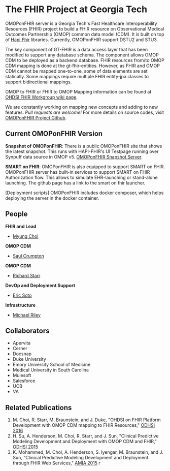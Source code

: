 # The FHIR Project at Georgia Tech

OMOPonFHIR server is a Georgia Tech's Fast Healthcare Interoperability Resources (FHIR) project to build a FHIR resource on Observational Medical Outcomes Partnership (OMOP) common data model (CDM). It is built on top of <a href="http://hapifhir.io">Hapi Fhir</a> libraries. Currently, OMOPonFHIR support DSTU2 and STU3.

The key component of GT-FHIR is a data access layer that has been modified to support any database schema. The component allows OMOP CDM to be deployed as a backend database. FHIR resources from/to OMOP CDM mapping is done at the gt-fhir-entities. However, as FHIR and OMOP CDM cannot be mapped one-to-one, some of data elements are set statically. Some mappings require multiple FHIR entity-jpa classes to support bidirectional mappings. 

OMOP to FHIR or FHIR to OMOP Mapping information can be found at [OHDSI FHIR Workgroup wiki page](https://www.ohdsi.org/web/wiki/doku.php?id=projects:workgroups:mappings_between_ohdsi_cdm_and_fhir).

We are constantly working on mapping new concepts and adding to new features. *Pull requests are welcome!* For more details on source codes, visit [OMOPonFHIR Project Github](https://github.com/omoponfhir/omoponfhir-main/).

## Current OMOPonFHIR Version
**Snapshot of OMOPonFHIR**: There is a public OMOPonFHIR site that shows the latest snapshot. This runs with HAPI-FHIR's UI Testpage running over Synpuff data source in OMOP v5. [OMOPonFHIR Snapshot Server](https://apps.hdap.gatech.edu/gt-fhir/) 

**SMART on FHIR**: OMOPonFHIR is also equipped to support SMART on FHIR. OMOPonFHIR server has built-in services to support SMART on FHIR Authorization flow. This allows to simulate EHR-launching or stand-alone launching. The github page has a link to the smart on fhir launcher.

[Deployment scripts] OMOPonFHIR includes docker composer, which helps deploying the server in the docker container.

## People
**FHIR and Lead** 
 * [Myung Choi](https://github.com/myungchoi)

**OMOP CDM**
 * [Saul Crumpton](https://github.com/BSCrumpton)
 
**OMOP CDM**
 * [Richard Starr](https://github.com/orgs/gt-health/people/rstarr7)

**DevOp and Deployment Support**
 * [Eric Soto](https://github.com/soto14)
 
**Infrastructure**
 * [Michael Riley](https://github.com/MikeRileyGTRI)
 
## Collaborators
 * Apervita
 * Cerner
 * Docsnap
 * Duke University
 * Emory University School of Medicine
 * Medical University in South Carolina
 * Mulesoft
 * Salesforce
 * UCB
 * VA 
 
## Related Publications
 1. M. Choi, R. Starr, M. Braunstein, and J. Duke, "OHDSI on FHIR Platform Development with OMOP CDM mapping to FHIR Resources," [ODHSI 2016](http://www.ohdsi.org/web/wiki/lib/exe/fetch.php?media=resources:ohdsionfhir_gatech.pdf)
 2. H. Su, A. Henderson, M. Choi, R. Starr, and J. Sun, "Clinical Predictive Modeling Development and Deployment with OMOP CDM and FHIR," [ODHSI 2015](http://www.ohdsi.org/web/wiki/lib/exe/fetch.php?media=resources:gt_ohdsi-abs-final.pdf)
 3. K. Mohammed, M. Choi, A. Henderson, S. Iyengar, M. Braunstein, and J. Sun, "Clinical Predictive Modeling Development and Deployment through FHIR Web Services," [AMIA 2015](https://knowledge.amia.org/59310-amia-1.2741865/t004-1.2745466/f004-1.2745467/2248709-1.2745684/2248709-1.2745685?qr=1)
r
